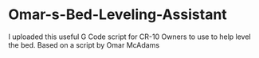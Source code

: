 # Omar-s-Bed-Leveling-Assistant
I uploaded this useful G Code script for CR-10 Owners to use to help level the bed. Based on a script by Omar McAdams
